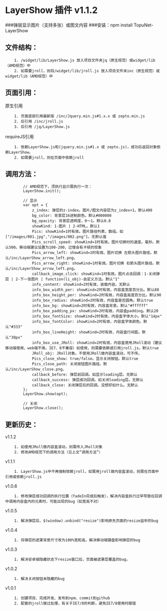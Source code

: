 # LayerShow 插件 v1.1.2
###弹层显示图片（支持多张）或图文内容
###安装：npm install TopuNet-LayerShow

文件结构：
-------------
		1. /widget/lib/LayerShow.js 放入项目文件夹jq（原生规范）或widget/lib（AMD规范）中
		2. 如需要jroll，则将/widget/lib/jroll.js 放入项目文件夹inc（原生规范）或widget/lib（AMD规范）中

页面引用：
-------------

原生引用

        1. 页面底部引用最新版 /inc/Jquery.min.js#1.x.x 或 zepto.min.js
		2. 后引用 /inc/jroll.js
		3. 后引用 /jq/LayerShow.js

requireJS引用

        1. 依赖LayerShow.js和(jquery.min.js#1.x 或 zepto.js)，成功后返回对象依赖LayerShow。
        2. 如需要jroll，则在页面中依赖jroll

调用方法：
--------------

			// AMD规范下，须执行且只需执行一次：
			LayerShow.init();

			// 显示
            var opt = {
				z_index: 弹层的z-index。图片/图文内容层为z_index+1。默认400
				bg_color: 背景层16进制颜色。默认#000000
				bg_opacity: 背景层透明度，0～1。默认0.8
				showKind: 1-图片 | 2-HTML。默认1
				Pics: showKind=1时有效。图片路径列表，数组。如 ["/images/001.jpg","/images/002.png"]。无默认值
				Pics_scroll_speed: showKind=1时有效。图片切换时的速度。毫秒。默认500。移动端建议设置为100-200，过慢会有卡顿的现象
				Pics_arrow_left: showKind=1时有效。图片切换 左箭头图片路径。默认/inc/LayerShow_arrow_left.png。
				Pics_arrow_right: showKind=1时有效。图片切换 右箭头图片路径。默认/inc/LayerShow_arrow_left.png。
				callback_image_click: showKind=1时有效。图片点击回调：1-关闭弹层 | 2-下一张图片 | function(li_obj)-自定义方法。默认"1"
				info_content: showKind=2时有效，装载内容。无默认
				info_box_width_per: showKind=2时有效，内容盒宽度百分比。默认80
				info_box_height_per: showKind=2时有效，内容盒高度百分比。默认90
				info_box_radius: showKind=2时有效，内容盒是否圆角。默认true
	            info_box_bg: showKind=2时有效，内容盒背景。默认"#ffffff"
	            info_box_padding_px: showKind=2时有效，内容盒padding。默认20
	            info_box_fontSize: showKind=2时有效，内容盒字体大小。默认"14px"
	            info_box_fontColor: showKind=2时有效，内容盒字体颜色。默认"#333"
	            info_box_lineHeight: showKind=2时有效，内容盒行间距。默认"30px"
	            info_box_use_JRoll: showKind=2时有效，内容盒使用JRoll滚动（建议移动端使用，web端不用。IE7、8不兼容）如使用，则需要依赖或引用jroll.js。默认true
	            JRoll_obj: JRoll对象。不使用JRoll做内容盒滚动，可不传。
				Pics_close_show: true/false。显示关闭按钮。默认true
				Pics_close_path: 关闭按钮图片路径。默认/inc/LayerShow_close.png。
				callback_before: 弹层前回调。如显示loading层。无默认
				callback_success: 弹层成功回调。如关闭loading层。无默认
				callback_close: 关闭弹层后的回调。没想好如什么。无默认
			};
            LayerShow.show(opt);

            // 关闭
            LayerShow.close();

更新历史：
-------------
v1.1.2

		1. 如使用JRoll做内容盒滚动，则需传入JRoll对象
		2. 修改AMD规范下的调用方法（见上文“调用方法”）

v1.1.1

		1. LayerShow.js中不再强制依赖jroll，如需用jroll做内容盒滚动，则需在页面中引用或依赖jroll.js

v1.0.6

		1. 修改弹层成功回调的执行位置（fadeIn完成后触发），解决内容盒执行过早导致在回调中调用内容盒内的元素时，可能出现的bug（如宽高不对）

v1.0.5

		1. 解决弹层后，$(window).unbind("resize")影响原先页面的resize监听的bug

v1.0.4

		1. 将弹层的遮罩背景尺寸改为100%宽和高，解决移动端键盘影响弹层的bug

v1.0.3

		1. 解决安卓端隐藏状态下resize窗口后，页面被遮罩层覆盖的bug。

v1.0.2

		1. 解决关闭按钮未隐藏的bug

v1.0.1

		1. 创建项目、完成开发、发布到npm、commit到github
		2. 配套的jroll做过处理，有关于IE7/8的判断，避免IE7/8使用时报错
